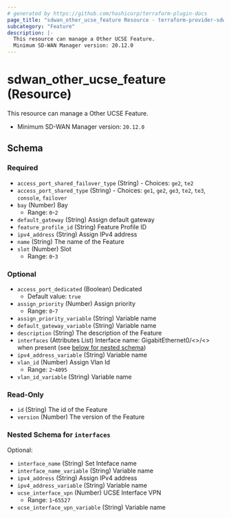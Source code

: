 ```yaml
---
# generated by https://github.com/hashicorp/terraform-plugin-docs
page_title: "sdwan_other_ucse_feature Resource - terraform-provider-sdwan"
subcategory: "Feature"
description: |-
  This resource can manage a Other UCSE Feature.
  Minimum SD-WAN Manager version: 20.12.0
---
```


# sdwan_other_ucse_feature (Resource)

This resource can manage a Other UCSE Feature.
  - Minimum SD-WAN Manager version: `20.12.0`



<!-- schema generated by tfplugindocs -->
## Schema

### Required

- `access_port_shared_failover_type` (String) - Choices: `ge2`, `te2`
- `access_port_shared_type` (String) - Choices: `ge1`, `ge2`, `ge3`, `te2`, `te3`, `console`, `failover`
- `bay` (Number) Bay
  - Range: `0`-`2`
- `default_gateway` (String) Assign default gateway
- `feature_profile_id` (String) Feature Profile ID
- `ipv4_address` (String) Assign IPv4 address
- `name` (String) The name of the Feature
- `slot` (Number) Slot
  - Range: `0`-`3`

### Optional

- `access_port_dedicated` (Boolean) Dedicated
  - Default value: `true`
- `assign_priority` (Number) Assign priority
  - Range: `0`-`7`
- `assign_priority_variable` (String) Variable name
- `default_gateway_variable` (String) Variable name
- `description` (String) The description of the Feature
- `interfaces` (Attributes List) Interface name: GigabitEthernet0/<>/<> when present (see [below for nested schema](#nestedatt--interfaces))
- `ipv4_address_variable` (String) Variable name
- `vlan_id` (Number) Assign Vlan Id
  - Range: `2`-`4095`
- `vlan_id_variable` (String) Variable name

### Read-Only

- `id` (String) The id of the Feature
- `version` (Number) The version of the Feature

<a id="nestedatt--interfaces"></a>
### Nested Schema for `interfaces`

Optional:

- `interface_name` (String) Set Inteface name
- `interface_name_variable` (String) Variable name
- `ipv4_address` (String) Assign IPv4 address
- `ipv4_address_variable` (String) Variable name
- `ucse_interface_vpn` (Number) UCSE Interface VPN
  - Range: `1`-`65527`
- `ucse_interface_vpn_variable` (String) Variable name
